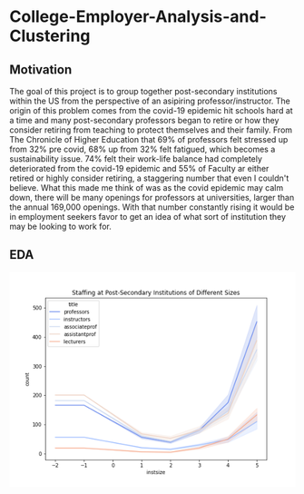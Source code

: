 # College-Employer-Analysis-and-Clustering
## Motivation
The goal of this project is to group together post-secondary institutions within the US from the perspective of an asipiring professor/instructor. The origin of this problem comes from the covid-19 epidemic hit schools hard at a time and many post-secondary professors began to retire or how they consider retiring from teaching to protect themselves and their family. From The Chronicle of Higher Education that 69% of professors felt stressed up from 32% pre covid, 68% up from 32% felt fatigued, which becomes a sustainability issue. 74% felt their work-life balance had completely deteriorated from the covid-19 epidemic and 55% of Faculty ar either retired or highly consider retiring, a staggering number that even I couldn't believe. What this made me think of was as the covid epidemic may calm down, there will be many openings for professors at universities, larger than the annual 169,000 openings. With that number constantly rising it would be in employment seekers favor to get an idea of what sort of institution they may be looking to work for.


## EDA
![image](https://github.com/Tmiglin/College-Employer-Analysis-and-Clustering/blob/main/Visuals/staffAtSize.png)
